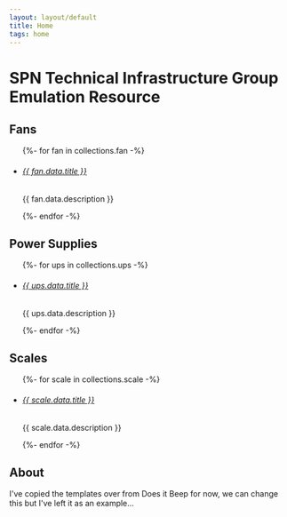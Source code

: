 ```yaml
---
layout: layout/default
title: Home
tags: home
---
```


# SPN Technical Infrastructure Group Emulation Resource

## Fans

<ul class="teaser-links">
  {%- for fan in collections.fan -%}
    <li>
      <h6>
        <a href="{{ fan.url }}">{{ fan.data.title }}</a>
      </h6>
      <p>{{ fan.data.description }}</p>
    </li>
  {%- endfor -%}
</ul>

## Power Supplies

<ul class="teaser-links">
  {%- for ups in collections.ups -%}
    <li>
      <h6>
        <a href="{{ ups.url }}">{{ ups.data.title }}</a>
      </h6>
      <p>{{ ups.data.description }}</p>
    </li>
  {%- endfor -%}
</ul>

## Scales

<ul class="teaser-links">
  {%- for scale in collections.scale -%}
    <li>
      <h6>
        <a href="{{ scale.url }}">{{ scale.data.title }}</a>
      </h6>
      <p>{{ scale.data.description }}</p>
    </li>
  {%- endfor -%}
</ul>

## About

I've copied the templates over from Does it Beep for now, we can change this but I've left it as an example...